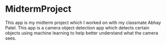 # MidtermProject
This app is my midterm project which I worked on with my classmate Abhay Patel. This app is a camera object detection app which detects certain objects using machine learning to help better understand what the camera sees. 
